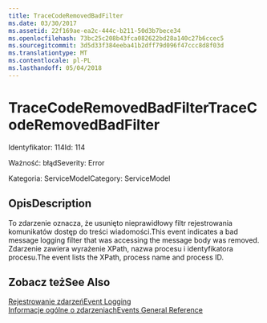 ```yaml
---
title: TraceCodeRemovedBadFilter
ms.date: 03/30/2017
ms.assetid: 22f169ae-ea2c-444c-b211-50d3b7bece34
ms.openlocfilehash: 73bc25c208b43fca082622bd28a140c27b6ccec5
ms.sourcegitcommit: 3d5d33f384eeba41b2dff79d096f47ccc8d8f03d
ms.translationtype: MT
ms.contentlocale: pl-PL
ms.lasthandoff: 05/04/2018
---
```

# <a name="tracecoderemovedbadfilter"></a><span data-ttu-id="05251-102">TraceCodeRemovedBadFilter</span><span class="sxs-lookup"><span data-stu-id="05251-102">TraceCodeRemovedBadFilter</span></span>
<span data-ttu-id="05251-103">Identyfikator: 114</span><span class="sxs-lookup"><span data-stu-id="05251-103">Id: 114</span></span>  
  
 <span data-ttu-id="05251-104">Ważność: błąd</span><span class="sxs-lookup"><span data-stu-id="05251-104">Severity: Error</span></span>  
  
 <span data-ttu-id="05251-105">Kategoria: ServiceModel</span><span class="sxs-lookup"><span data-stu-id="05251-105">Category: ServiceModel</span></span>  
  
## <a name="description"></a><span data-ttu-id="05251-106">Opis</span><span class="sxs-lookup"><span data-stu-id="05251-106">Description</span></span>  
 <span data-ttu-id="05251-107">To zdarzenie oznacza, że usunięto nieprawidłowy filtr rejestrowania komunikatów dostęp do treści wiadomości.</span><span class="sxs-lookup"><span data-stu-id="05251-107">This event indicates a bad message logging filter that was accessing the message body was removed.</span></span> <span data-ttu-id="05251-108">Zdarzenie zawiera wyrażenie XPath, nazwa procesu i identyfikatora procesu.</span><span class="sxs-lookup"><span data-stu-id="05251-108">The event lists the XPath, process name and process ID.</span></span>  
  
## <a name="see-also"></a><span data-ttu-id="05251-109">Zobacz też</span><span class="sxs-lookup"><span data-stu-id="05251-109">See Also</span></span>  
 [<span data-ttu-id="05251-110">Rejestrowanie zdarzeń</span><span class="sxs-lookup"><span data-stu-id="05251-110">Event Logging</span></span>](../../../../../docs/framework/wcf/diagnostics/event-logging/index.md)  
 [<span data-ttu-id="05251-111">Informacje ogólne o zdarzeniach</span><span class="sxs-lookup"><span data-stu-id="05251-111">Events General Reference</span></span>](../../../../../docs/framework/wcf/diagnostics/event-logging/events-general-reference.md)
